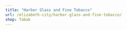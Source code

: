 ```yaml
---
title: "Harbor Glass and Fine Tobacco"
url: /elizabeth-city/harbor-glass-and-fine-tobacco/
shop: Tabak
---
```

